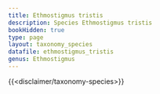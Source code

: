 ```yaml
---
title: Ethmostigmus tristis
description: Species Ethmostigmus tristis
bookHidden: true
type: page
layout: taxonomy_species
datafile: ethmostigmus_tristis
genus: Ethmostigmus
---
```


{{<disclaimer/taxonomy-species>}}